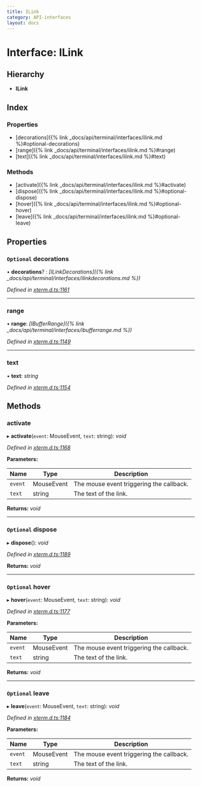 ```yaml
---
title: ILink
category: API-interfaces
layout: docs
---
```



# Interface: ILink

## Hierarchy

* **ILink**

## Index

### Properties

* [decorations]({% link _docs/api/terminal/interfaces/ilink.md %}#optional-decorations)
* [range]({% link _docs/api/terminal/interfaces/ilink.md %}#range)
* [text]({% link _docs/api/terminal/interfaces/ilink.md %}#text)

### Methods

* [activate]({% link _docs/api/terminal/interfaces/ilink.md %}#activate)
* [dispose]({% link _docs/api/terminal/interfaces/ilink.md %}#optional-dispose)
* [hover]({% link _docs/api/terminal/interfaces/ilink.md %}#optional-hover)
* [leave]({% link _docs/api/terminal/interfaces/ilink.md %}#optional-leave)

## Properties

### `Optional` decorations

• **decorations**? : *[ILinkDecorations]({% link _docs/api/terminal/interfaces/ilinkdecorations.md %})*

*Defined in [xterm.d.ts:1161](https://github.com/meganrogge/xterm.js/blob/4.13.0/typings/xterm.d.ts#L1161)*

___

###  range

• **range**: *[IBufferRange]({% link _docs/api/terminal/interfaces/ibufferrange.md %})*

*Defined in [xterm.d.ts:1149](https://github.com/meganrogge/xterm.js/blob/4.13.0/typings/xterm.d.ts#L1149)*

___

###  text

• **text**: *string*

*Defined in [xterm.d.ts:1154](https://github.com/meganrogge/xterm.js/blob/4.13.0/typings/xterm.d.ts#L1154)*

## Methods

###  activate

▸ **activate**(`event`: MouseEvent, `text`: string): *void*

*Defined in [xterm.d.ts:1168](https://github.com/meganrogge/xterm.js/blob/4.13.0/typings/xterm.d.ts#L1168)*

**Parameters:**

Name | Type | Description |
------ | ------ | ------ |
`event` | MouseEvent | The mouse event triggering the callback. |
`text` | string | The text of the link.  |

**Returns:** *void*

___

### `Optional` dispose

▸ **dispose**(): *void*

*Defined in [xterm.d.ts:1189](https://github.com/meganrogge/xterm.js/blob/4.13.0/typings/xterm.d.ts#L1189)*

**Returns:** *void*

___

### `Optional` hover

▸ **hover**(`event`: MouseEvent, `text`: string): *void*

*Defined in [xterm.d.ts:1177](https://github.com/meganrogge/xterm.js/blob/4.13.0/typings/xterm.d.ts#L1177)*

**Parameters:**

Name | Type | Description |
------ | ------ | ------ |
`event` | MouseEvent | The mouse event triggering the callback. |
`text` | string | The text of the link.  |

**Returns:** *void*

___

### `Optional` leave

▸ **leave**(`event`: MouseEvent, `text`: string): *void*

*Defined in [xterm.d.ts:1184](https://github.com/meganrogge/xterm.js/blob/4.13.0/typings/xterm.d.ts#L1184)*

**Parameters:**

Name | Type | Description |
------ | ------ | ------ |
`event` | MouseEvent | The mouse event triggering the callback. |
`text` | string | The text of the link.  |

**Returns:** *void*
